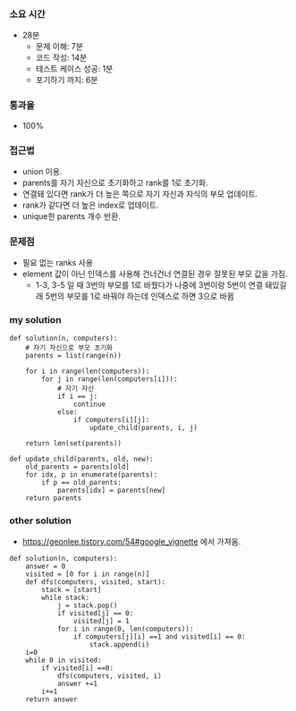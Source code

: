 ### 소요 시간
- 28분
    - 문제 이해: 7분
    - 코드 작성: 14분
    - 테스트 케이스 성공: 1분
    - 포기하기 까지: 6분

### 통과율
- 100%

### 접근법
- union 이용. 
- parents를 자기 자신으로 초기화하고 rank를 1로 초기화. 
- 연결돼 있다면 rank가 더 높은 쪽으로 자기 자신과 자식의 부모 업데이트. 
- rank가 같다면 더 높은 index로 업데이트.
- unique한 parents 개수 반환.

### 문제점
- 필요 없는 ranks 사용
- element 값이 아닌 인덱스를 사용해 건너건너 연결된 경우 잘못된 부모 값을 가짐.
    - 1-3, 3-5 일 때 3번의 부모를 1로 바꿨다가 나중에 3번이랑 5번이 연결 돼있길래 5번의 부모를 1로 바꿔야 하는데 인덱스로 하면 3으로 바뀜


### my solution
```
def solution(n, computers):
    # 자기 자신으로 부모 초기화
    parents = list(range(n))
    
    for i in range(len(computers)):
        for j in range(len(computers[i])):            
            # 자기 자신
            if i == j:
                continue
            else:
                if computers[i][j]:
                    update_child(parents, i, j)

    return len(set(parents))
        
def update_child(parents, old, new):
    old_parents = parents[old]
    for idx, p in enumerate(parents):
        if p == old_parents:
            parents[idx] = parents[new]
    return parents
```

### other solution
- https://geonlee.tistory.com/54#google_vignette 에서 가져옴.
```
def solution(n, computers):
    answer = 0
    visited = [0 for i in range(n)]
    def dfs(computers, visited, start):
        stack = [start]
        while stack:
            j = stack.pop()
            if visited[j] == 0:
                visited[j] = 1
            for i in range(0, len(computers)):
                if computers[j][i] ==1 and visited[i] == 0:
                    stack.append(i)
    i=0
    while 0 in visited:
        if visited[i] ==0:
            dfs(computers, visited, i)
            answer +=1
        i+=1
    return answer
``` 